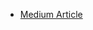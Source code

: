 - [Medium Article](https://medium.com/@delelinus/how-to-easily-automate-a-check-for-users-with-open-dms-on-twitter-using-python-20e94f6eb0ac)
  
